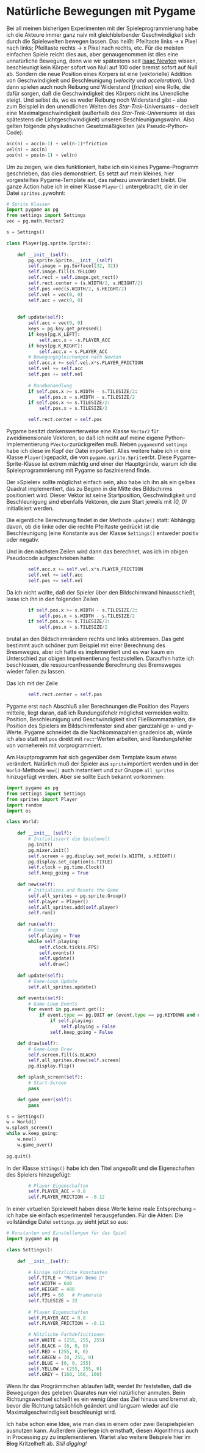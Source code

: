 # Natürliche Bewegungen mit Pygame

Bei all meinen bisherigen Experimenten mit der Spieleprogrammierung habe ich die Akteure immer ganz naiv mit gleichbleibender Geschwindigkeit sich durch die Spielewelten bewegen lassen. Das heißt: Pfeiltaste links → x Pixel nach links; Pfeiltaste rechts → x Pixel nach rechts, etc. Für die meisten einfachen Spiele reicht dies aus, aber genaugenommen ist dies eine unnatürliche Bewegung, denn wie wir spätestens seit [Isaac Newton](https://de.wikipedia.org/wiki/Newtonsche_Gesetze) wissen, beschleunigt kein Körper sofort von Null auf 100 oder bremst sofort auf Null ab. Sondern die neue Position eines Körpers ist eine (vektorielle) Addition von Geschwindigkeit und Beschleunigung (*velocity* und *acceleration*). Und dann spielen auch noch Reibung und Widerstand (*friction*) eine Rolle, die dafür sorgen, daß die Geschwindigkeit des Körpers nicht ins Unendliche steigt. Und selbst da, wo es weder Reibung noch Widerstand gibt – also zum Beispiel in den unendlichen Welten des *Star-Trek-Universums* – deckelt eine Maximalgeschwindigkeit (außerhalb des *Star-Trek-Universums* ist das spätestens die Lichtgeschwindigkeit) unseren Beschleunigungswahn. Also gelten folgende physikalischen Gesetzmäßigkeiten (als Pseudo-Python-Code):

~~~python
acc(n) = acc(n-1) + vel(n-1)*friction
vel(n) = acc(n)
pos(n) = pos(n-1) + vel(n)
~~~

Um zu zeigen, wie dies funktioniert, habe ich ein kleines Pygame-Programm geschrieben, das dies demonstriert. Es setzt auf mein kleines, hier vorgestelltes Pygame-Template auf, das nahezu unverändert bleibt. Die ganze Action habe ich in einer Klasse `Player()` untergebracht, die in der Datei `sprites.py`wohnt:

~~~python
# Sprite Klassen
import pygame as pg
from settings import Settings
vec = pg.math.Vector2

s = Settings()

class Player(pg.sprite.Sprite):
    
    def __init__(self):
        pg.sprite.Sprite.__init__(self)
        self.image = pg.Surface((32, 32))
        self.image.fill(s.YELLOW)
        self.rect = self.image.get_rect()
        self.rect.center = (s.WIDTH/2, s.HEIGHT/2)
        self.pos =vec(s.WIDTH/2, s.HEIGHT/2)
        self.vel = vec(0, 0)
        self.acc = vec(0, 0)
    
    
    def update(self):
        self.acc = vec(0, 0)
        keys = pg.key.get_pressed()
        if keys[pg.K_LEFT]:
            self.acc.x = -s.PLAYER_ACC
        if keys[pg.K_RIGHT]:
            self.acc.x = s.PLAYER_ACC
        # Bewegungsgleichungen nach Newton
        self.acc.x += self.vel.x*s.PLAYER_FRICTION
        self.vel += self.acc
        self.pos += self.vel
        
        # Randbehandlung
        if self.pos.x >= s.WIDTH - s.TILESIZE/2:
            self.pos.x = s.WIDTH - s.TILESIZE/2
        if self.pos.x <= s.TILESIZE/2:
            self.pos.x = s.TILESIZE/2

        self.rect.center = self.pos
~~~

Pygame besitzt dankenswerterweise eine Klasse `Vector2` für zweidimensionale Vektoren, so daß ich nciht auf meine eigene Python-Implementierung `PVector`zurückgreifen muß. Neben `pygame`und `settings` habe ich diese im Kopf der Datei importiert. Alles weitere habe ich in eine Klasse `Player()`gepackt, die von `pygame.sprite.Sprite`erbt. Diese Pygame-Sprite-Klasse ist extrem mächtig und einer der Hauptgründe, warum ich die Spieleprogrammierung mit Pygame so faszinierend finde.

Der »Spieler« sollte möglichst einfach sein, also habe ich ihn als ein gelbes Quadrat implementiert, das zu Beginn in die Mitte des Bildschirms positioniert wird. Dieser Vektor ist seine Startposition, Geschwindigkeit und Beschleunigung sind ebenfalls Vektoren, die zum Start jeweils mit *(0, 0)* initialisiert werden.

Die eigentliche Berechnung findet in der Methode `update()` statt: Abhängig davon, ob die linke oder die rechte Pfeiltaste gedrückt ist die Beschleunigung (eine Konstante aus der Klasse `Settings()` entweder positiv oder negativ.

Und in den nächsten Zeilen wird dann das berechnet, was ich im obigen Pseudocode aufgeschrieben hatte:

~~~python
        self.acc.x += self.vel.x*s.PLAYER_FRICTION
        self.vel += self.acc
        self.pos += self.vel
~~~

Da ich nicht wollte, daß der Spieler über den Bildschirmrand hinausschießt, lasse ich ihn in den folgenden Zeilen

~~~python
        if self.pos.x >= s.WIDTH - s.TILESIZE/2:
            self.pos.x = s.WIDTH - s.TILESIZE/2
        if self.pos.x <= s.TILESIZE/2:
            self.pos.x = s.TILESIZE/2
~~~

brutal an den Bildschirmrändern rechts und links abbremsen. Das geht bestimmt auch schöner zum Beispiel mit einer Berechnung des Bresmweges, aber ich hatte es implementiert und es war kaum ein Unterschied zur obigen Impelmentierung festzustellen. Daraufhin hatte ich beschlossen, die ressourcenfressende Berechnung des Bremsweges wieder fallen zu lassen.

Das ich mit der Zeile

~~~python
        self.rect.center = self.pos
~~~

Pygame erst nach Abschluß aller Berechnungen die Position des Players mitteile, liegt daran, daß ich Rundungsfehelr möglichst vermeiden wollte. Position, Beschleunigung und Geschwindigkeit sind Fließkommazahlen, die Position des Spielers im Bildschirmfenster sind aber ganzzahlige x- und y-Werte. Pygame schneidet da die Nachkommazahlen gnadenlos ab, würde ich also statt mit `pos` direkt mit `rect`-Werten arbeiten, sind Rundungsfehler von vorneherein mit vorprogrammiert.

Am Hauptprogramm hat sich gegenüber dem Template kaum etwas verändert. Natürlich muß der Spieler aus `sprite`importiert werden und in der `World`-Methode `new()` auch instantiiert und zur Gruppe `all_sprites` hinzugefügt werden. Aber sie sollte Euch bekannt vorkommen:

~~~python
import pygame as pg
from settings import Settings
from sprites import Player
import random
import os

class World:
    
    def __init__ (self):
        # Initialisiert die Spielewelt
        pg.init()
        pg.mixer.init()
        self.screen = pg.display.set_mode((s.WIDTH, s.HEIGHT))
        pg.display.set_caption(s.TITLE)
        self.clock = pg.time.Clock()
        self.keep_going = True
    
    def new(self):
        # Initializes and Resets the Game
        self.all_sprites = pg.sprite.Group()
        self.player = Player()
        self.all_sprites.add(self.player)
        self.run()
        
    def run(self):
        # Game Loop
        self.playing = True
        while self.playing:
            self.clock.tick(s.FPS)
            self.events()
            self.update()
            self.draw()
    
    def update(self):
        # Game-Loop Update
        self.all_sprites.update()

    def events(self):
        # Game-Loop Events
        for event in pg.event.get():
            if event.type == pg.QUIT or (event.type == pg.KEYDOWN and event.key == pg.K_ESCAPE):
                if self.playing:
                    self.playing = False
                self.keep_going = False

    def draw(self):
        # Game-Loop Draw 
        self.screen.fill(s.BLACK)
        self.all_sprites.draw(self.screen)
        pg.display.flip()

    def splash_screen(self):
        # Start-Screen
        pass

    def game_over(self):
        pass

s = Settings()
w = World()
w.splash_screen()
while w.keep_going:
    w.new()
    w.game_over()
    
pg.quit()
~~~

In der Klasse `Sttings()` habe ich den Titel angepaßt und die Eigenschaften des Spielers hinzugefügt:

~~~python
        # Player Eigenschaften
        self.PLAYER_ACC = 0.8
        self.PLAYER_FRICTION = -0.12
~~~

In einer virtuellen Spielewelt haben diese Werte keine reale Entsprechung – ich habe sie einfach esperimentell herausgefunden. Für die Akten: Die vollständige Datei `settings.py` sieht jetzt so aus:

~~~python
# Konstanten und Einstellungen für das Spiel
import pygame as pg

class Settings():
    
    def __init__(self):

        # Einige nützliche Konstanten
        self.TITLE = "Motion Demo 🚀"
        self.WIDTH = 640
        self.HEIGHT = 480
        self.FPS = 60   # Framerate
        self.TILESIZE = 32
        
        # Player Eigenschaften
        self.PLAYER_ACC = 0.8
        self.PLAYER_FRICTION = -0.12

        # Nützliche Farbdefinitionen 
        self.WHITE = (255, 255, 255)
        self.BLACK = (0, 0, 0)
        self.RED = (255, 0, 0)
        self.GREEN = (0, 255, 0)
        self.BLUE = (0, 0, 255)
        self.YELLOW = (255, 255, 0)
        self.GREY = (160, 160, 160)
~~~

Wenn Ihr das Progrämmchen ablaufen laßt, werdet Ihr feststellen, daß die Bewegungen des geleben Quarates nun viel natürlicher anmuten. Beim Richtungswechsel schießt es ein wenig über das Ziel hinaus und bremst ab, bevor die Richtung tatsächlich geändert und langsam wieder auf die Maximalgeschwindigkeit beschleunigt wird.

Ich habe schon eine Idee, wie man dies in einem oder zwei Beispielspielen ausnutzen kann. Außerdem überlege ich ernsthaft, diesen Algorithmus auch in Processing.py zu implementieren. Wartet also weitere Beispiele hier im <del>Blog</del> Kritzelheft ab. *Still digging!*